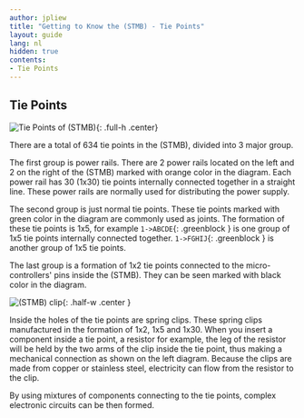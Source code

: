 ```yaml
---
author: jpliew
title: "Getting to Know the (STMB) - Tie Points"
layout: guide
lang: nl
hidden: true
contents:
- Tie Points
---
```


## Tie Points

![Tie Points of (STMB)](img/stemtera_inner_connection.svg){: .full-h .center}

There are a total of 634 tie points in the (STMB), divided into 3 major group.

The first group is power rails. There are 2 power rails located on the left and 2 on the right of the (STMB) marked with orange color in the diagram. Each power rail has 30 (1x30) tie points internally connected together in a straight line. These power rails are normally used for distributing the power supply.

The second group is just normal tie points. These tie points marked with green color in the diagram are commonly used as joints. The formation of these tie points is 1x5, for example `1->ABCDE`{: .greenblock } is one group of 1x5 tie points internally connected together. `1->FGHIJ`{: .greenblock } is another group of 1x5 tie points.

The last group is a formation of 1x2 tie points connected to the micro-controllers' pins inside the (STMB). They can be seen marked with black color in the diagram.

![(STMB) clip](img/stemtera_breadboard_clip.svg){: .half-w .center }

Inside the holes of the tie points are spring clips. These spring clips manufactured in the formation of 1x2, 1x5 and 1x30. When you insert a component inside a tie point, a resistor for example, the leg of the resistor will be held by the two arms of the clip inside the tie point, thus making a mechanical connection as shown on the left diagram. Because the clips are made from copper or stainless steel, electricity can flow from the resistor to the clip.

By using mixtures of components connecting to the tie points, complex electronic circuits can be then formed.

